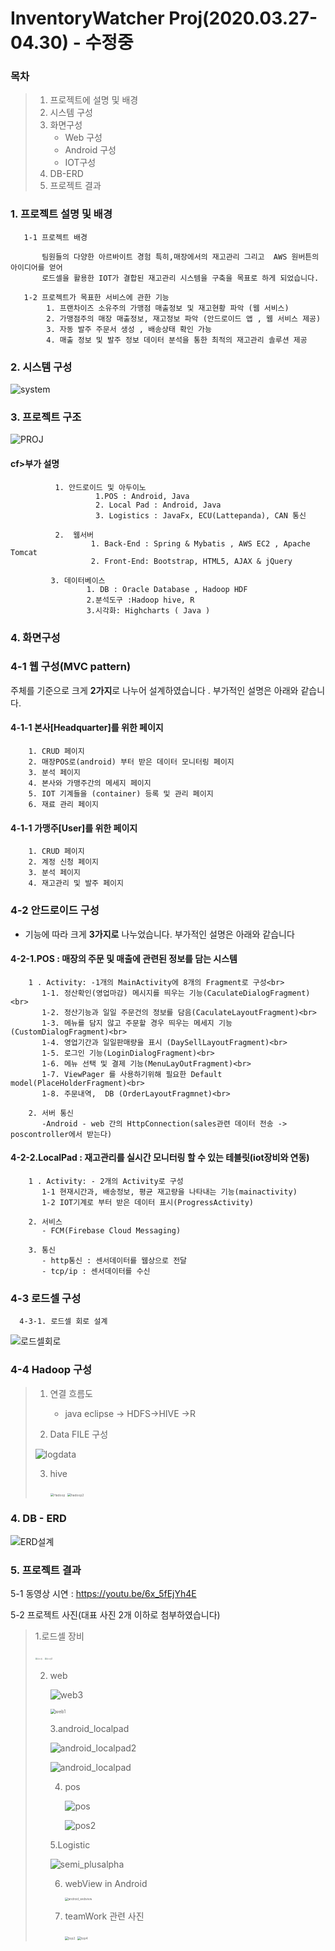 # InventoryWatcher Proj(2020.03.27-04.30) - 수정중

### 목차

> 1. 프로젝트에 설명 및 배경
>2. 시스템 구성
> 3. 화면구성
>    - Web 구성
>    - Android 구성
>    - IOT구성
> 4.  DB-ERD
> 5. 프로젝트 결과
> 
>    


### 1. 프로젝트 설명 및 배경

       1-1 프로젝트 배경

           팀원들의 다양한 아르바이트 경험 특히,매장에서의 재고관리 그리고  AWS 원버튼의 아이디어를 얻어 
           로드셀을 활용한 IOT가 결합된 재고관리 시스템을 구축을 목표로 하게 되었습니다.

       1-2 프로젝트가 목표한 서비스에 관한 기능 
            1. 프랜차이즈 소유주의 가맹점 매출정보 및 재고현황 파악 (웹 서비스)
            2. 가맹점주의 매장 매출정보, 재고정보 파악 (안드로이드 앱 , 웹 서비스 제공)
            3. 자동 발주 주문서 생성 , 배송상태 확인 가능
            4. 매출 정보 및 발주 정보 데이터 분석을 통한 최적의 재고관리 솔루션 제공 



### 2. 시스템 구성

 ![system](https://user-images.githubusercontent.com/52269210/80945520-f182bd00-8e26-11ea-9d7b-a23ef6e50568.JPG ) 
 
### 3. 프로젝트 구조
 
 ![PROJ](https://user-images.githubusercontent.com/52269210/80945612-21ca5b80-8e27-11ea-9ca2-f0bbee831b60.JPG )


####          cf>부가 설명

              1. 안드로이드 및 아두이노
                       1.POS : Android, Java
                       2. Local Pad : Android, Java
                       3. Logistics : JavaFx, ECU(Lattepanda), CAN 통신

              2.  웹서버
                      1. Back-End : Spring & Mybatis , AWS EC2 , Apache Tomcat 
                      2. Front-End: Bootstrap, HTML5, AJAX & jQuery

             3. 데이터베이스
                     1. DB : Oracle Database , Hadoop HDF
                     2.분석도구 :Hadoop hive, R
                     3.시각화: Highcharts ( Java )  





### 4.  화면구성

###   4-1 웹 구성(MVC pattern)

 주체를 기준으로 크게 **2가지**로 나누어 설계하였습니다 . 부가적인 설명은 아래와 같습니다.

####      4-1-1 본사[Headquarter]를 위한 페이지   

        1. CRUD 페이지
        2. 매장POS로(android) 부터 받은 데이터 모니터링 페이지
        3. 분석 페이지
        4. 본사와 가맹주간의 메세지 페이지
        5. IOT 기계들을 (container) 등록 및 관리 페이지
        6. 재료 관리 페이지

####      4-1-1 가맹주[User]를 위한 페이지   

        1. CRUD 페이지
        2. 계정 신청 페이지
        3. 분석 페이지
        4. 재고관리 및 발주 페이지


### 4-2 안드로이드 구성

- 기능에 따라 크게 **3가지로** 나누었습니다. 부가적인 설명은 아래와 같습니다

####      4-2-1.POS : 매장의 주문 및 매출에 관련된 정보를 담는 시스템

        1 . Activity: -1개의 MainActivity에 8개의 Fragment로 구성<br>
           1-1. 정산확인(영업마감) 메시지를 띄우는 기능(CaculateDialogFragment)<br>
           1-2. 정산기능과 일일 주문건의 정보를 담음(CaculateLayoutFragment)<br>
           1-3. 메뉴를 담지 않고 주문할 경우 띄우는 메세지 기능(CustomDialogFragment)<br>
           1-4. 영업기간과 일일판매량을 표시 (DaySellLayoutFragment)<br>
           1-5. 로그인 기능(LoginDialogFragment)<br>
           1-6. 메뉴 선택 및 결제 기능(MenuLayOutFragment)<br>
           1-7. ViewPager 를 사용하기위해 필요한 Default model(PlaceHolderFragment)<br>
           1-8. 주문내역,  DB (OrderLayoutFragmnet)<br>
           
        2. 서버 통신
           -Android - web 간의 HttpConnection(sales관련 데이터 전송 -> poscontroller에서 받는다)


####   

        
####      4-2-2.LocalPad : 재고관리를 실시간 모니터링 할 수 있는 테블릿(iot장비와 연동)

        1 . Activity: - 2개의 Activity로 구성
           1-1 현재시간과, 배송정보, 평균 재고량을 나타내는 기능(mainactivity)
           1-2 IOT기계로 부터 받은 데이터 표시(ProgressActivity)
           
        2. 서비스
           - FCM(Firebase Cloud Messaging)

        3. 통신
           - http통신 : 센서데이터를 웹상으로 전달
           - tcp/ip : 센서데이터를 수신


####   



### 4-3 로드셀 구성

      4-3-1. 로드셀 회로 설계

   ![로드셀회로](https://user-images.githubusercontent.com/52269210/80945694-54745400-8e27-11ea-92b8-417cec94a9e4.png)



### 4-4 Hadoop 구성

> 1. 연결 흐름도
>
>    - java eclipse -> HDFS->HIVE ->R
>
> 2.  Data FILE 구성
>
>    ![logdata](https://user-images.githubusercontent.com/52269210/80945790-93a2a500-8e27-11ea-8588-7e6b3baa8148.JPG)  
>
> 3. hive
>
>    <img src="https://user-images.githubusercontent.com/52269210/80945872-cba9e800-8e27-11ea-8d83-07ac08954088.jpg" alt="Hadoop" style="zoom: 35%;" />  <img src="https://user-images.githubusercontent.com/52269210/80945940-e7ad8980-8e27-11ea-8fa4-e07b0579c082.jpg" alt="hadoop2" style="zoom:35%;" />


### 4. DB - ERD

![ERD설계](https://user-images.githubusercontent.com/52269210/80946110-483cc680-8e28-11ea-8d84-aa5c375c7824.png)

### 5. 프로젝트  결과

5-1 동영상 시연 : https://youtu.be/6x_5fEjYh4E



5-2 프로젝트 사진(대표 사진 2개 이하로 첨부하였습니다)

> 1.로드셀 장비
>
> <img src="https://user-images.githubusercontent.com/52269210/80946182-6d313980-8e28-11ea-9e08-b6627b0e8b70.png" alt="로드셀" style="zoom:20%;" />    <img src="https://user-images.githubusercontent.com/52269210/80946201-79b59200-8e28-11ea-9454-10219aded0d0.png" alt="로드셀2" style="zoom:20%;" />
>
>       
>
> 2. web
>
>    ![web3](https://user-images.githubusercontent.com/52269210/80946412-f9436100-8e28-11ea-9646-da3c6094c66d.png)
>
>    <img src="https://user-images.githubusercontent.com/52269210/80946342-ca2cef80-8e28-11ea-8146-a512bb50ed2c.png" alt="web1" style="zoom:50%;" /> 
>
>
>    3.android_localpad
>
>    ![android_localpad2](https://user-images.githubusercontent.com/52269210/80946506-27c13c00-8e29-11ea-83cc-a7850e600b4c.png)
>
>    ![android_localpad](https://user-images.githubusercontent.com/52269210/80946550-3c053900-8e29-11ea-80cc-cf381fb76d74.png)
>
>    
>
>    
>
>    4. pos
>
>       ![pos](https://user-images.githubusercontent.com/52269210/80946627-6f47c800-8e29-11ea-8ee8-656c6baf0605.png)
>
>       ![pos2](https://user-images.githubusercontent.com/52269210/80946695-8e465a00-8e29-11ea-829a-3d0bc9f37f84.png)
>
>    5.Logistic
>
>       ![semi_plusalpha](https://user-images.githubusercontent.com/52269210/80946799-cb125100-8e29-11ea-985e-8b83c8c62b72.png)
>
>
>      
>
>    6. webView in Android
>
>          <img src="https://user-images.githubusercontent.com/52269210/80946838-e2513e80-8e29-11ea-979c-512cb72b93ef.png" alt="android_webview" style="zoom: 33%;" /> 
>
>          
>
>    7. teamWork 관련 사진
>
>          <img src="https://user-images.githubusercontent.com/52269210/80947094-63103a80-8e2a-11ea-8fd7-fbbdb74c8e0b.jpg" alt="top2" style="zoom:35%;" />     <img src="https://user-images.githubusercontent.com/52269210/80947165-8aff9e00-8e2a-11ea-9d37-ad5e20352957.jpg" alt="top4" style="zoom:35%;" />
>
>       

